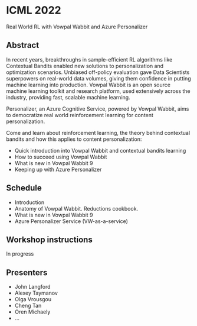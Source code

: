 
# ICML 2022
Real World RL with Vowpal Wabbit and Azure Personalizer

## Abstract
In recent years, breakthroughs in sample-efficient RL algorithms like Contextual Bandits enabled new solutions to personalization and optimization scenarios. Unbiased off-policy evaluation gave Data Scientists superpowers on real-world data volumes, giving them confidence in putting machine learning into production. Vowpal Wabbit is an open source machine learning toolkit and research platform, used extensively across the industry, providing fast, scalable machine learning.

Personalizer, an Azure Cognitive Service, powered by Vowpal Wabbit, aims to democratize real world reinforcement learning for content personalization.

Come and learn about reinforcement learning, the theory behind contextual bandits and how this applies to content personalization:
  - Quick introduction into Vowpal Wabbit and contextual bandits learning
  - How to succeed using Vowpal Wabbit
  - What is new in Vowpal Wabbit 9
  - Keeping up with Azure Personalizer


## Schedule
- Introduction
- Anatomy of Vowpal Wabbit. Reductions cookbook.  
- What is new in Vowpal Wabbit 9 
- Azure Personalizer Service  (VW-as-a-service)
## Workshop instructions
In progress

## Presenters
- John Langford
- Alexey Taymanov
- Olga Vrousgou
- Cheng Tan
- Oren Michaely
- ...

